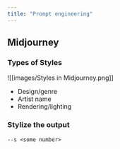 ```yaml
---
title: "Prompt engineering"
---
```

## Midjourney
### Types of Styles
![[images/Styles in Midjourney.png]]

- Design/genre
- Artist name
- Rendering/lighting

### Stylize the output
```
--s <some number>
```


